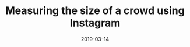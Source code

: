 ---
title: "Measuring the size of a crowd using Instagram"
collection: publications
permalink: /publication/2019-03-14-paper-title-number-6
excerpt: ''
date: 2019-03-14
venue: 'Environment and Planning B: Urban Analytics and City Science'
paperurl: ''
citation: 'Botta, F., Moat, H. S., & Preis, T. (2019). Measuring the size of a crowd using Instagram. Environment and Planning B: Urban Analytics and City Science, 2399808319841615.'
---